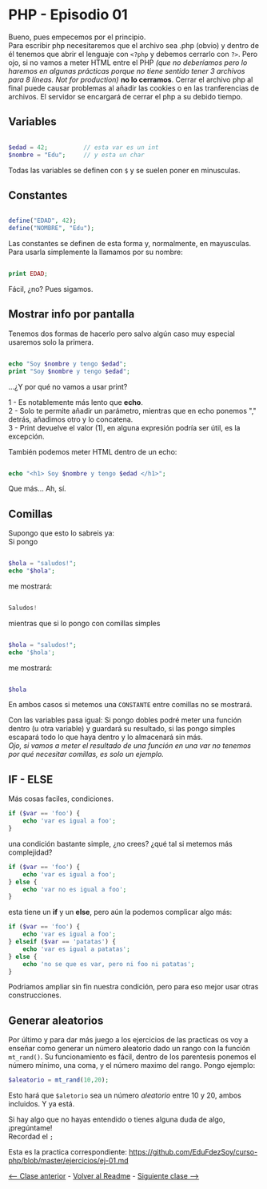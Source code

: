 # PHP - Episodio 01
Bueno, pues empecemos por el principio.  
Para escribir php necesitaremos que el archivo sea .php (obvio) y dentro de él tenemos que abrir el lenguaje con `<?php` y debemos cerrarlo con `?>`. Pero ojo, si no vamos a meter HTML entre el PHP *(que no deberíamos pero lo haremos en algunas prácticas porque no tiene sentido tener 3 archivos para 8 líneas. Not for production)* **no lo cerramos**. Cerrar el archivo php al final puede causar problemas al añadir las cookies o en las tranferencias de archivos. El servidor se encargará de cerrar el php a su debido tiempo.  

## Variables
```php

$edad = 42;          // esta var es un int
$nombre = "Edu";     // y esta un char

```
Todas las variables se definen con `$` y se suelen poner en minusculas.  

## Constantes
```php

define("EDAD", 42);
define("NOMBRE", "Edu"); 

```
Las constantes se definen de esta forma y, normalmente, en mayusculas. Para usarla simplemente la llamamos por su nombre:
```php

print EDAD;

```

Fácil, ¿no? Pues sigamos.

## Mostrar info por pantalla

Tenemos dos formas de hacerlo pero salvo algún caso muy especial usaremos solo la primera.

```php

echo "Soy $nombre y tengo $edad";
print "Soy $nombre y tengo $edad";

```

...¿Y por qué no vamos a usar print?  

1 - Es notablemente más lento que **echo**.  
2 - Solo te permite añadir un parámetro, mientras que en echo ponemos "," detrás, añadimos otro y lo concatena.  
3 - Print devuelve el valor (1), en alguna expresión podría ser útil, es la excepción.   

También podemos meter HTML dentro de un echo:

```php

echo "<h1> Soy $nombre y tengo $edad </h1>";

```

Que más... Ah, sí.
## Comillas
Supongo que esto lo sabreis ya:  
Si pongo

```php

$hola = "saludos!";
echo "$hola";

```

me mostrará:

```php

Saludos!

```

mientras que si lo pongo con comillas simples


```php

$hola = "saludos!";
echo '$hola';

```

me mostrará:

```php

$hola

```

En ambos casos si metemos una `CONSTANTE` entre comillas no se mostrará.  

Con las variables pasa igual: Si pongo dobles podré meter una función dentro (u otra variable) y guardará su resultado, si las pongo simples escapará todo lo que haya dentro y lo almacenará sin más.  
*Ojo, si vamos a meter el resultado de una función en una var no tenemos por qué necesitar comillas, es solo un ejemplo.*  

## IF - ELSE
Más cosas faciles, condiciones.

```php
if ($var == 'foo') {
    echo 'var es igual a foo';
}
```

una condición bastante simple, ¿no crees? ¿qué tal si metemos más complejidad?

```php
if ($var == 'foo') {
    echo 'var es igual a foo';
} else {
    echo 'var no es igual a foo';
}
```

esta tiene un **if** y un **else**, pero aún la podemos complicar algo más:

```php
if ($var == 'foo') {
    echo 'var es igual a foo';
} elseif ($var == 'patatas') {
    echo 'var es igual a patatas';
} else {
    echo 'no se que es var, pero ni foo ni patatas';
}
```

Podriamos ampliar sin fin nuestra condición, pero para eso mejor usar otras construcciones.  

## Generar aleatorios
Por último y para dar más juego a los ejercicios de las practicas os voy a enseñar como generar un número aleatorio dado un rango con la función `mt_rand()`. Su funcionamiento es fácil, dentro de los parentesis ponemos el número mínimo, una coma, y el número maximo del rango. Pongo ejemplo:  

```php
$aleatorio = mt_rand(10,20);
```

Esto hará que `$aletorio` sea un número *aleatorio* entre 10 y 20, ambos incluidos. Y ya está.  

Si hay algo que no hayas entendido o tienes alguna duda de algo, ¡pregúntame!  
Recordad el `;`  

Esta es la practica correspondiente:
<https://github.com/EduFdezSoy/curso-php/blob/master/ejercicios/ej-01.md>  

[<-- Clase anterior](https://github.com/EduFdezSoy/curso-php/blob/master/guia-ide.md) - [Volver al Readme](https://github.com/EduFdezSoy/curso-php/blob/master/README.md#curso-php) - [Siguiente clase -->](https://github.com/EduFdezSoy/curso-php/blob/master/php-02.md)
